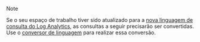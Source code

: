 >[!NOTE]
> Se o seu espaço de trabalho tiver sido atualizado para a [nova linguagem de consulta do Log Analytics](../articles/log-analytics/log-analytics-log-search-upgrade.md), as consultas a seguir precisarão ser convertidas. Use o [conversor de linguagem](../articles/log-analytics/log-analytics-log-search-transition.md#language-converter) para realizar essa conversão.
